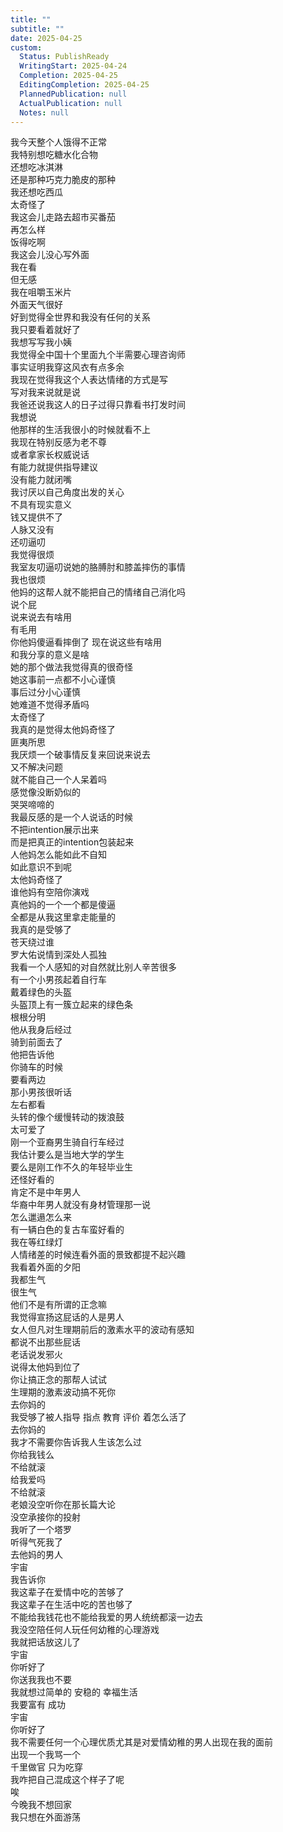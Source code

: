 ```yaml
---
title: ""
subtitle: ""
date: 2025-04-25
custom:
  Status: PublishReady
  WritingStart: 2025-04-24
  Completion: 2025-04-25
  EditingCompletion: 2025-04-25
  PlannedPublication: null
  ActualPublication: null
  Notes: null
---    
```

我今天整个人饿得不正常  
我特别想吃糖水化合物  
还想吃冰淇淋  
还是那种巧克力脆皮的那种    
我还想吃西瓜  
太奇怪了    
我这会儿走路去超市买番茄  
再怎么样  
饭得吃啊    
我这会儿没心写外面  
我在看  
但无感  
我在咀嚼玉米片    
外面天气很好  
好到觉得全世界和我没有任何的关系  
我只要看着就好了    
我想写写我小姨  
我觉得全中国十个里面九个半需要心理咨询师    
事实证明我穿这风衣有点多余    
我现在觉得我这个人表达情绪的方式是写  
写对我来说就是说    
我爸还说我这人的日子过得只靠看书打发时间  
我想说  
他那样的生活我很小的时候就看不上  
我现在特别反感为老不尊  
或者拿家长权威说话  
有能力就提供指导建议  
没有能力就闭嘴  
我讨厌以自己角度出发的关心  
不具有现实意义  
钱又提供不了  
人脉又没有  
还叨逼叨  
我觉得很烦    
我室友叨逼叨说她的胳膊肘和膝盖摔伤的事情  
我也很烦  
他妈的这帮人就不能把自己的情绪自己消化吗  
说个屁  
说来说去有啥用  
有毛用  
你他妈傻逼看摔倒了 现在说这些有啥用  
和我分享的意义是啥  
她的那个做法我觉得真的很奇怪  
她这事前一点都不小心谨慎  
事后过分小心谨慎  
她难道不觉得矛盾吗  
太奇怪了  
我真的是觉得太他妈奇怪了  
匪夷所思    
我厌烦一个破事情反复来回说来说去  
又不解决问题  
就不能自己一个人呆着吗  
感觉像没断奶似的  
哭哭啼啼的    
我最反感的是一个人说话的时候  
不把intention展示出来  
而是把真正的intention包装起来  
人他妈怎么能如此不自知  
如此意识不到呢  
太他妈奇怪了    
谁他妈有空陪你演戏  
真他妈的一个一个都是傻逼  
全都是从我这里拿走能量的    
我真的是受够了    
苍天绕过谁    
罗大佑说情到深处人孤独  
我看一个人感知的对自然就比别人辛苦很多    
有一个小男孩起着自行车  
戴着绿色的头盔  
头盔顶上有一簇立起来的绿色条  
根根分明  
他从我身后经过  
骑到前面去了  
他把告诉他  
你骑车的时候  
要看两边  
那小男孩很听话  
左右都看  
头转的像个缓慢转动的拨浪鼓  
太可爱了    
刚一个亚裔男生骑自行车经过  
我估计要么是当地大学的学生  
要么是刚工作不久的年轻毕业生  
还怪好看的  
肯定不是中年男人  
华裔中年男人就没有身材管理那一说  
怎么邋遢怎么来    
有一辆白色的复古车蛮好看的    
我在等红绿灯    
人情绪差的时候连看外面的景致都提不起兴趣    
我看着外面的夕阳  
我都生气  
很生气    
他们不是有所谓的正念嘛  
我觉得宣扬这屁话的人是男人  
女人但凡对生理期前后的激素水平的波动有感知  
都说不出那些屁话    
老话说发邪火  
说得太他妈到位了  
你让搞正念的那帮人试试  
生理期的激素波动搞不死你  
去你妈的  
我受够了被人指导 指点 教育 评价 着怎么活了  
去你妈的    
我才不需要你告诉我人生该怎么过  
你给我钱么  
不给就滚  
给我爱吗  
不给就滚  
老娘没空听你在那长篇大论  
没空承接你的投射    
我听了一个塔罗  
听得气死我了  
去他妈的男人    
宇宙  
我告诉你  
我这辈子在爱情中吃的苦够了  
我这辈子在生活中吃的苦也够了    
不能给我钱花也不能给我爱的男人统统都滚一边去  
我没空陪任何人玩任何幼稚的心理游戏    
我就把话放这儿了  
宇宙  
你听好了  
你送我我也不要    
我就想过简单的 安稳的 幸福生活  
我要富有 成功     
宇宙  
你听好了  
我不需要任何一个心理优质尤其是对爱情幼稚的男人出现在我的面前  
出现一个我骂一个    
千里做官 只为吃穿  
我咋把自己混成这个样子了呢  
唉    
今晚我不想回家  
我只想在外面游荡    

